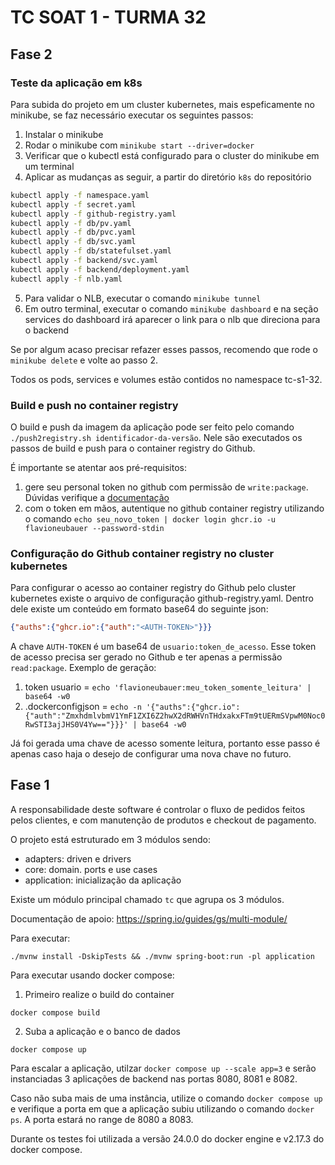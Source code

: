 # TC SOAT 1 - TURMA 32

## Fase 2

### Teste da aplicação em k8s

Para subida do projeto em um cluster kubernetes, mais espeficamente no minikube, se faz necessário executar os seguintes passos:

1. Instalar o minikube
2. Rodar o minikube com `minikube start --driver=docker`
3. Verificar que o kubectl está configurado para o cluster do minikube em um terminal
4. Aplicar as mudanças as seguir, a partir do diretório `k8s` do repositório

```bash
kubectl apply -f namespace.yaml
kubectl apply -f secret.yaml 
kubectl apply -f github-registry.yaml
kubectl apply -f db/pv.yaml
kubectl apply -f db/pvc.yaml
kubectl apply -f db/svc.yaml 
kubectl apply -f db/statefulset.yaml
kubectl apply -f backend/svc.yaml
kubectl apply -f backend/deployment.yaml
kubectl apply -f nlb.yaml
```

5. Para validar o NLB, executar o comando `minikube tunnel`
6. Em outro terminal, executar o comando `minikube dashboard` e na seção services do dashboard irá aparecer o link para o nlb que direciona para o backend

Se por algum acaso precisar refazer esses passos, recomendo que rode o `minikube delete` e volte ao passo 2.

Todos os pods, services e volumes estão contidos no namespace tc-s1-32.

### Build e push no container registry

O build e push da imagem da aplicação pode ser feito pelo comando `./push2registry.sh identificador-da-versão`.
Nele são executados os passos de build e push para o container registry do Github.

É importante se atentar aos pré-requisitos: 
1. gere seu personal token no github com permissão de `write:package`. Dúvidas verifique a [documentação](https://docs.github.com/en/authentication/keeping-your-account-and-data-secure/managing-your-personal-access-tokens)
2. com o token em mãos, autentique no github container registry utilizando o comando `echo seu_novo_token | docker login ghcr.io -u flavioneubauer --password-stdin`

### Configuração do Github container registry no cluster kubernetes

Para configurar o acesso ao container registry do Github pelo cluster kubernetes existe o arquivo de configuração github-registry.yaml. Dentro dele existe um conteúdo em formato base64 do seguinte json:

```json
{"auths":{"ghcr.io":{"auth":"<AUTH-TOKEN>"}}}
```

A chave `AUTH-TOKEN` é um base64 de `usuario:token_de_acesso`. Esse token de acesso precisa ser gerado no Github e ter apenas a permissão `read:package`.
Exemplo de geração: 
1. token usuario = `echo 'flavioneubauer:meu_token_somente_leitura' | base64 -w0`
2. .dockerconfigjson = `echo -n '{"auths":{"ghcr.io":{"auth":"ZmxhdmlvbmV1YmF1ZXI6Z2hwX2dRWHVnTHdxakxFTm9tUERmSVpwM0Noc0RwSTI3ajJHS0V4Yw=="}}}' | base64 -w0`

Já foi gerada uma chave de acesso somente leitura, portanto esse passo é apenas caso haja o desejo de configurar uma nova chave no futuro.

## Fase 1

A responsabilidade deste software é controlar o fluxo de pedidos feitos pelos clientes, e com manutenção de produtos e checkout de pagamento.

O projeto está estruturado em 3 módulos sendo: 

- adapters: driven e drivers 
- core: domain. ports e use cases
- application: inicialização da aplicação

Existe um módulo principal chamado `tc` que agrupa os 3 módulos.

Documentação de apoio: https://spring.io/guides/gs/multi-module/ 

Para executar:

```
./mvnw install -DskipTests && ./mvnw spring-boot:run -pl application
```

Para executar usando docker compose: 

1. Primeiro realize o build do container

```
docker compose build
```

2. Suba a aplicação e o banco de dados

```
docker compose up
```

Para escalar a aplicação, utilzar `docker compose up --scale app=3` e serão instanciadas 3 aplicações de backend nas portas 8080, 8081 e 8082.

Caso não suba mais de uma instância, utilize o comando `docker compose up` e verifique a porta em que a aplicação subiu utilizando o comando `docker ps`. A porta estará no range de 8080 a 8083.

Durante os testes foi utilizada a versão 24.0.0 do docker engine e v2.17.3 do docker compose.
